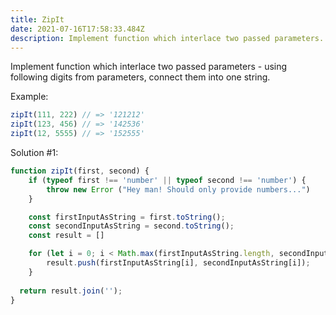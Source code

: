 ```yaml
---
title: ZipIt
date: 2021-07-16T17:58:33.484Z
description: Implement function which interlace two passed parameters.
---
```


Implement function which interlace two passed parameters - using following digits from parameters, connect them into one string.

Example:

```js
zipIt(111, 222) // => '121212'
zipIt(123, 456) // => '142536'
zipIt(12, 5555) // => '152555'
```

Solution #1:

```js
function zipIt(first, second) {
    if (typeof first !== 'number' || typeof second !== 'number') {
        throw new Error ("Hey man! Should only provide numbers...")
    }

    const firstInputAsString = first.toString();
    const secondInputAsString = second.toString();
    const result = []

    for (let i = 0; i < Math.max(firstInputAsString.length, secondInputAsString.length); i++) {
        result.push(firstInputAsString[i], secondInputAsString[i]);
    }
    
  return result.join('');
}
```
